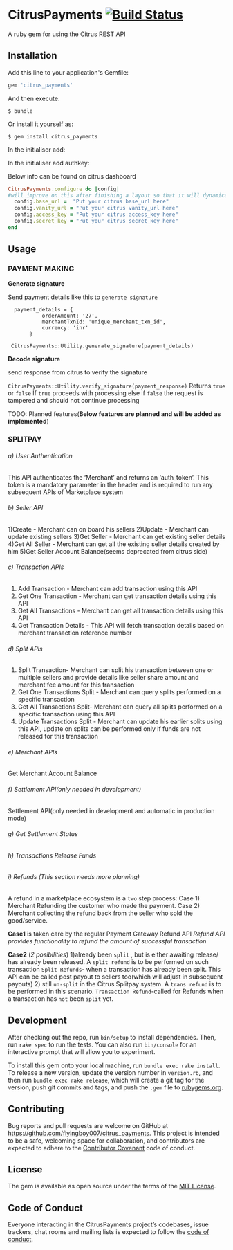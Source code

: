 # CitrusPayments [![Build Status](https://travis-ci.org/flyingboy007/citrus_payments.svg?branch=master)](https://travis-ci.org/flyingboy007/citrus_payments)

A ruby gem for using the Citrus REST API

## Installation

Add this line to your application's Gemfile:

```ruby
gem 'citrus_payments'
```

And then execute:

    $ bundle

Or install it yourself as:

    $ gem install citrus_payments
    
In the initialiser add:

In the initialiser add authkey:

Below info can be found on citrus dashboard

```ruby
CitrusPayments.configure do |config|
#will improve on this after finishing a layout so that it will dynamically change base_url between sandbox and production
  config.base_url =  "Put your citrus base_url here" 
  config.vanity_url = "Put your citrus vanity_url here"
  config.access_key = "Put your citrus access_key here"
  config.secret_key = "Put your citrus secret_key here"
end
```    

## Usage

### PAYMENT MAKING

  **Generate signature**
         
  Send payment details like this to `generate signature`     
  

      payment_details = {
               orderAmount: '27',
               merchantTxnId: 'unique_merchant_txn_id',
               currency: 'inr'
           }
       
 ` CitrusPayments::Utility.generate_signature(payment_details)`
 

  
  **Decode signature**
  
  send response from citrus to verify the signature
   
  `CitrusPayments::Utility.verify_signature(payment_response)`
        Returns `true` or `false`
     If `true` proceeds with processing else if `false` the request is tampered and should not continue processing

TODO: Planned features(**Below features are planned and will be added as implemented**)


### SPLITPAY
######  a) User Authentication
   This API authenticates the ‘Merchant’ and returns an ‘auth_token’. This token is a mandatory parameter in the header and is required to run any subsequent APIs of Marketplace system
######  b) Seller API 
   1)Create - Merchant can on board his sellers
   2)Update  - Merchant can update existing sellers
   3)Get Seller - Merchant can get existing seller details
   4)Get All Seller - Merchant can get all the existing seller details created by him 
   5)Get Seller Account Balance(seems deprecated from citrus side)
######  c) Transaction APIs
 
   1) Add Transaction - Merchant can add transaction using this API
   2) Get One Transaction - Merchant can get transaction details using this API
   3) Get All Transactions - Merchant can get all transaction details using this API
   4) Get Transaction Details - This API will fetch transaction details based on merchant transaction reference number
###### d) Split APIs 
   1) Split Transaction- Merchant can split his transaction between one or multiple sellers and provide details like seller share amount and merchant fee amount for this transaction
   2) Get One Transactions Split - Merchant can query splits performed on a specific transaction
   3) Get All Transactions Split- Merchant can query all splits performed on a specific transaction using this API
   4) Update Transactions Split - Merchant can update his earlier splits using this API, update on splits can be performed only if funds are not released for this transaction
######  e) Merchant APIs
  Get Merchant Account Balance
  
###### f) Settlement API(only needed in development) 

Settlement API(only needed in development and automatic in production mode)
######  g) Get Settlement Status 
######  h) Transactions Release Funds

###### i) Refunds (This section needs more planning)
A refund in a marketplace ecosystem is a `two` step process:
 Case 1) Merchant Refunding the customer who made the payment.
 Case 2) Merchant collecting the refund back from the seller who sold the good/service.
 
 **Case1** is taken care by the regular Payment Gateway Refund API
   *Refund API provides functionality to refund the amount of successful transaction*
   
 **Case2** (*2 posibilities*)
  1)already been `split` , but is either awaiting release/ has already been released.
     A `split refund` is to be performed on such transaction
      `Split Refunds`- when a transaction has already been split. This API can be called post payout to sellers too(which will adjust in subsequent payouts)
  2) still `un-split` in the Citrus Splitpay system.
     A `trans refund` is to be performed in this scenario. 
      `Transaction Refund`-called for Refunds when a transaction has `not` been `split` yet.



## Development

After checking out the repo, run `bin/setup` to install dependencies. Then, run `rake spec` to run the tests. You can also run `bin/console` for an interactive prompt that will allow you to experiment.

To install this gem onto your local machine, run `bundle exec rake install`. To release a new version, update the version number in `version.rb`, and then run `bundle exec rake release`, which will create a git tag for the version, push git commits and tags, and push the `.gem` file to [rubygems.org](https://rubygems.org).

## Contributing

Bug reports and pull requests are welcome on GitHub at https://github.com/flyingboy007/citrus_payments. This project is intended to be a safe, welcoming space for collaboration, and contributors are expected to adhere to the [Contributor Covenant](http://contributor-covenant.org) code of conduct.

## License

The gem is available as open source under the terms of the [MIT License](http://opensource.org/licenses/MIT).

## Code of Conduct

Everyone interacting in the CitrusPayments project’s codebases, issue trackers, chat rooms and mailing lists is expected to follow the [code of conduct](https://github.com/flyingboy007/citrus_payments/blob/master/CODE_OF_CONDUCT.md).
